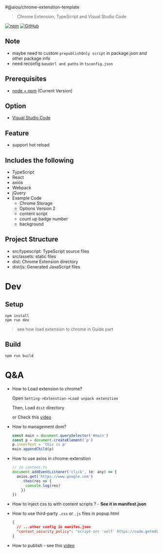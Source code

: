 #@aiou/chrome-extenstion-template
> Chrome Extension, TypeScript and Visual Studio Code

[![npm](https://img.shields.io/npm/v/@aiou/chrome-extenstion-template?style=for-the-badge)](https://github.com/JiangWeixian/templates/tree/master/packages/chrome-extenstion-template) [![GitHub](https://img.shields.io/github/license/jiangweixian/templates?style=for-the-badge)](https://github.com/JiangWeixian/templates/tree/master/packages/core)

## Note

- maybe need to custom `prepublishOnly script` in package.json and other package info
- need reconfig `baseUrl and paths` in `tsconfig.json`

## Prerequisites

* [node + npm](https://nodejs.org/) (Current Version)

## Option

* [Visual Studio Code](https://code.visualstudio.com/)

## Feature

* support hot reload

## Includes the following

* TypeScript
* React
* axios
* Webpack
* jQuery
* Example Code
    * Chrome Storage
    * Options Version 2
    * content script
    * count up badge number
    * background

## Project Structure

* src/typescript: TypeScript source files
* src/assets: static files
* dist: Chrome Extension directory
* dist/js: Generated JavaScript files

# Dev

## Setup

```
npm install
npm run dev
```

> see how load extension to chrome in Guide part

## Build

```
npm run build
```

# Q&A

* How to Load extension to chrome?

  Open `Setting->Extenstion->Load unpack extenstion`

  Then, Load `dist` directory

  or Check this [video](https://www.notion.so/Chrome-Extentions-23d3afc128644457bfb08022713fe2b1#20aadfedc6cc4b32b6979decbea644ea)

* How to management dom?

  ```js
  const main = document.querySelector('#main')
  const p = document.createElement('p')
  p.innerText = 'this is p'
  main.appendChild(p)
  ```

* How to use axios in chrome-extenstion

  ```js
  // in content.ts
  document.addEventListener('click', (e: any) => {
    axios.get('https://www.google.com')
      .then(res => {
        console.log(res)
      })
  })
  ```
* How to inject css to with content scripts ? - **See it in manifest.json**

* How to use third-party `.css` or `.js` files in popup.html

  ```json
  {
    // ...other config in manifes.json
    "content_security_policy": "script-src 'self' https://code.getmdl.io/1.3.0/material.min.js 'self'; object-src 'self'",
  }
  ```

* How to publish - see this [video](https://www.youtube.com/watch?v=DpdYTAhDWbs)

